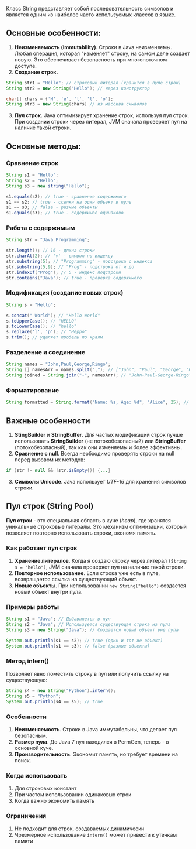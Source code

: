Класс String представляет собой последовательность символов и является одним из наиболее часто используемых классов в языке.
## Основные особенности:
1. **Неизменяемость (Immutability)**. Строки в Java неизменяемы. Любая операция, которая "изменяет" строку, на самом деле создает новую. Это обеспечивает безопасность при многопоточном доступе.
2. **Создание строк.**
```java
String str1 = "Hello"; // строковый литерал (хранится в пуле строк)
String str2 = new String("Hello"); // через конструктор

char[] chars = {'H', 'e', 'l', 'l', 'o'};
String str3 = new String(chars) // из массива символов
```
3. **Пул строк.** Java оптимизирует хранение строк, используя пул строк. При создании строки через литерал, JVM сначала проверяет пул на наличие такой строки.
## Основные методы:
### Сравнение строк
```java
String s1 = "Hello";
String s2 = "Hello";
String s3 = new string("Hello");

s1.equals(s2); // true - сравнение содержимого
s1 == s2; // true - ссылки на один объект в пуле
s1 == s3; // false - разные объекты
s1.equals(s3); // true - содержимое одинаково
```
### Работа с содержимым
```java
String str = "Java Programming";

str.length(); // 16 - длина строки
str.charAt(2); // 'v' - символ по индексу
str.substring(5); // "Programming" - подстрока с индекса
str.substring(5,9); // "Prog" - подстрока от и до
str.indexOf("Prog"); // 5 - индекс подстроки
str.contains("Java"); // true - проверка содержимого
```
### Модификация (создание новых строк)
```java
String s = "Hello";

s.concat(" World"); // "Hello World"
s.toUpperCase(); // "HELLO"
s.toLowerCase(); // "hello"
s.replace('l', 'p'); // "Heppo"
s.trim(); // удаляет пробелы по краям
```
### Разделение и соединение
```java
String names = "John,Paul,George,Ringo";
String [] namesArr = names.split(","); // ["John", "Paul", "George", "Ringo"]
String joined = String.join("-", namesArr); // "John-Paul-George-Ringo"
```
### Форматирование
```java
String formatted = String.format("Name: %s, Age: %d", "Alice", 25); // "Name: Alice, Age: 25"
```
## Важные особенности
1. **StingBuilder** и **StringBuffer**. Для частых модификаций строк лучше использовать **StringBuilder** (не потокобезопасный) или **StringBuffer** (потокобезопасный), так как они изменяемы и более эффективны.
2. **Сравнение с null**. Всегда необходимо проверять строки на null перед вызовом их методов:
```java
if (str != null && !str.isEmpty()) {...}
```
3. **Символы Unicode**. Java использует *UTF-16* для хранения символов строки.
## Пул строк (String Pool)
**Пул строк** - это специальная область в куче (*heap*), где хранятся уникальные строковые литералы. Это механизм оптимизации, который позволяет повторно использовать строки, экономя память.
### Как работает пул строк
1. **Хранение литералов**. Когда я создаю строку через литерал `(String s = "hello")`, JVM сначала проверяет пул на наличие такой строки.
2. **Повторное использование**. Если строка уже есть в пуле, возвращается ссылка на существующий объект.
3. **Новые объекты**. При использовании `new String("hello")` создается новый объект внутри пула.
### Примеры работы
```java
String s1 = "Java"; // Добавляется в пул
String s2 = "Java"; // Используется существующая строка из пула
String s3 = new String("Java"); // Создается новый объект вне пула

System.out.println(s1 == s2); // true (один и тот же объект)
System.out.println(s1 == s3); // false (разные объекты)
```
### Метод intern()
Позволяет явно поместить строку в пул или получить ссылку на существующую:
```java
String s4 = new String("Python").intern();
String s5 = "Python";
System.out.println(s4 == s5); // true
```
### Особенности
1. **Неизменяемость**. Строки в Java иммутабельны, что делает пул безопасным.
2. **Размер пула**. До Java 7 пул находился в PermGen, теперь - в основной куче.
3. **Производительность**. Экономит память, но требует времени на поиск.
### Когда использовать
1. Для строковых констант
2. При частом использовании одинаковых строк
3. Когда важно экономить память
### Ограничения
1. Не подходит для строк, создаваемых динамически
2. Чрезмерное использование `intern()` может привести к утечкам памяти
